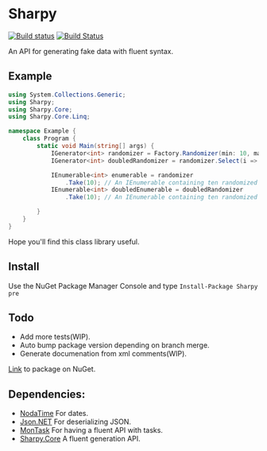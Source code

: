 # Sharpy #
[![Build status](https://ci.appveyor.com/api/projects/status/7xxovtd60q5gl3ln/branch/development?svg=true)](https://ci.appveyor.com/project/inputfalken/sharpy/branch/development) [![Build Status](https://travis-ci.org/inputfalken/Sharpy.svg?branch=development)](https://travis-ci.org/inputfalken/Sharpy)

An API for generating fake data with fluent syntax.

## Example ##
```csharp
using System.Collections.Generic;
using Sharpy;
using Sharpy.Core;
using Sharpy.Core.Linq;

namespace Example {
    class Program {
        static void Main(string[] args) {
            IGenerator<int> randomizer = Factory.Randomizer(min: 10, max: 100);
            IGenerator<int> doubledRandomizer = randomizer.Select(i => i * 2);

            IEnumerable<int> enumerable = randomizer
                .Take(10); // An IEnumerable containing ten randomized elements.
            IEnumerable<int> doubledEnumerable = doubledRandomizer
                .Take(10); // An IEnumerable containing ten randomized elements which has been doubled. 

        }
    }
}
```


Hope you'll find this class library useful.
## Install ##
Use the NuGet Package Manager Console and type ```Install-Package Sharpy pre```

## Todo ##

* Add more tests(WIP).
* Auto bump package version depending on branch merge.
* Generate documenation from xml comments(WIP).

[Link](https://www.nuget.org/packages/Sharpy/) to package on NuGet.
## Dependencies:

* [NodaTime](https://github.com/nodatime/nodatime) For dates.
* [Json.NET](https://github.com/JamesNK/Newtonsoft.Json) For deserializing JSON.
* [MonTask](https://github.com/inputfalken/MonTask) For having a fluent API with tasks.
* [Sharpy.Core](https://github.com/inputfalken/Sharpy.Core) A fluent generation API.
